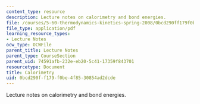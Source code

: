 ```yaml
---
content_type: resource
description: Lecture notes on calorimetry and bond energies.
file: /courses/5-60-thermodynamics-kinetics-spring-2008/0bcd290ff179f0be4f8530854ad2dcde_5_60_lecture7.pdf
file_type: application/pdf
learning_resource_types:
- Lecture Notes
ocw_type: OCWFile
parent_title: Lecture Notes
parent_type: CourseSection
parent_uid: 74591afb-232e-eb20-5c41-17359f843701
resourcetype: Document
title: Calorimetry
uid: 0bcd290f-f179-f0be-4f85-30854ad2dcde
---
```

Lecture notes on calorimetry and bond energies.

